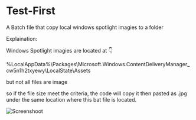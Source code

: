 # Test-First
A Batch file that copy local windows spotlight imagies to a folder

Explaination:

Windows Spotlight imagies are located at 👇

%LocalAppData%\Packages\Microsoft.Windows.ContentDeliveryManager_cw5n1h2txyewy\LocalState\Assets

but not all files are image

so if the file size meet the criteria, the code will copy it then pasted as .jpg under the same location where this bat file is located.

![Screenshoot](https://user-images.githubusercontent.com/87685038/156715214-5942141f-fc8e-45f6-82bc-b3e67b9d3dd9.png)
